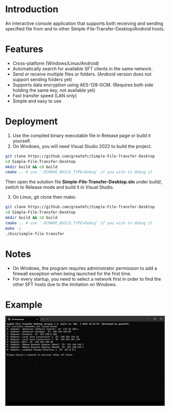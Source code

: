 # Introduction

An interactive console application that supports both receiving and sending specified file from and to other Simple-File-Transfer-Desktop/Android hosts.

# Features
- Cross-platform (Windows/Linux/Android)
- Automatically search for available SFT clients in the same network.
- Send or receive multiple files or folders. (Android version does not support sending folders yet)
- Supports data encryption using AES-128-GCM. (Requires both side holding the same key, not available yet)
- Fast transfer speed (LAN only)
- Simple and easy to use

# Deployment
1. Use the compiled binary executable file in Release page or build it yourself.
2. On Windows, you will need Visual Studio 2022 to build the project.
```bash
git clone https://github.com/greatmfc/Simple-File-Transfer-Desktop
cd Simple-File-Transfer-Desktop
mkdir build && cd build
cmake .. # use '-DCMAKE_BUILD_TYPE=Debug' if you wish to debug it
```
Then open the solution file **Simple-File-Transfer-Desktop.sln** under build/, switch to Release mode and build it in Visual Studio.

3. On Linux, git clone then make:
```bash
git clone https://github.com/greatmfc/Simple-File-Transfer-Desktop
cd Simple-File-Transfer-Desktop
mkdir build && cd build
cmake .. # use '-DCMAKE_BUILD_TYPE=Debug' if you wish to debug it
make -j
./bin/simple-file-transfer
```


# Notes

- On Windows, the program requires administrator permission to add a firewall exception when being launched for the first time.
- For every startup, you need to select a network first in order to find the other SFT hosts due to the limitation on Windows.

# Example
![](./pics/sft-desktop.gif)